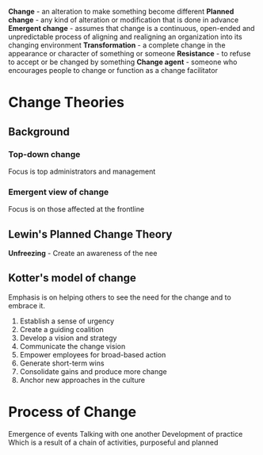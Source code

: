 **Change** - an alteration to make something become different
**Planned change** - any kind of alteration or modification that is done in advance
**Emergent change** - assumes that change is a continuous, open-ended and unpredictable process of aligning and realigning an organization into its changing environment
**Transformation** - a complete change in the appearance or character of something or someone
**Resistance** - to refuse to accept or be changed by something
**Change agent** - someone who encourages people to change or function as a change facilitator
# Change Theories
## Background
### Top-down change 
Focus is top administrators and management
### Emergent view of change
Focus is on those affected at the frontline
## Lewin's Planned Change Theory
**Unfreezing** - Create an awareness of the nee
## Kotter's model of change 
Emphasis is on helping others to see the need for the change and to embrace it. 
1. Establish a sense of urgency
2. Create a guiding coalition
3. Develop a vision and strategy
4. Communicate the change vision
5. Empower employees for broad-based action
6. Generate short-term wins
7. Consolidate gains and produce more change
8. Anchor new approaches in the culture
# Process of Change
Emergence of events
Talking with one another
Development of practice
	Which is a result of a chain of activities, purposeful and planned